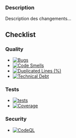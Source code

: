 ### Description

Description des changements...

## Checklist
### Quality
- [![Bugs](https://sonarcloud.io/api/project_badges/measure?project=GLO2003-H22-eq24_Floppa&metric=bugs)](https://sonarcloud.io/summary/new_code?id=GLO2003-H22-eq24_Floppa)
- [![Code Smells](https://sonarcloud.io/api/project_badges/measure?project=GLO2003-H22-eq24_Floppa&metric=code_smells)](https://sonarcloud.io/summary/new_code?id=GLO2003-H22-eq24_Floppa)
- [![Duplicated Lines (%)](https://sonarcloud.io/api/project_badges/measure?project=GLO2003-H22-eq24_Floppa&metric=duplicated_lines_density)](https://sonarcloud.io/summary/new_code?id=GLO2003-H22-eq24_Floppa)
- [![Technical Debt](https://sonarcloud.io/api/project_badges/measure?project=GLO2003-H22-eq24_Floppa&metric=sqale_index)](https://sonarcloud.io/summary/new_code?id=GLO2003-H22-eq24_Floppa)

### Tests
- [![tests](https://github.com/GLO2003-H22-eq24/Floppa/actions/workflows/.github-actions.yml/badge.svg)](https://github.com/GLO2003-H22-eq24/Floppa/actions/workflows/.github-actions.yml)
- [![Coverage](https://sonarcloud.io/api/project_badges/measure?project=GLO2003-H22-eq24_Floppa&metric=coverage)](https://sonarcloud.io/summary/new_code?id=GLO2003-H22-eq24_Floppa)

### Security
- [![CodeQL](https://github.com/GLO2003-H22-eq24/Floppa/actions/workflows/codeql-analysis.yml/badge.svg)](https://github.com/GLO2003-H22-eq24/Floppa/actions/workflows/codeql-analysis.yml)